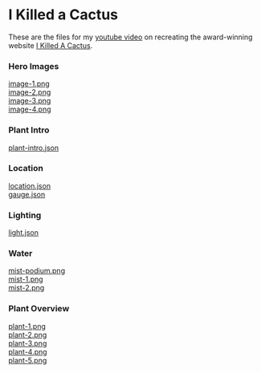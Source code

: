 # I Killed a Cactus
These are the files for my [youtube video](https://www.youtube.com/watch?v=p3rs7u8X2bw) on recreating the award-winning website [I Killed A Cactus](https://ikilledacactus.com/). 

### Hero Images
[image-1.png](https://ikilledacactus.com/images/2Finalreplacement.png) 
<br>
[image-2.png](https://ikilledacactus.com/images/62028a390fa12db1c838aed5_top-opt.png)
<br>
[image-3.png](https://ikilledacactus.com/images/62028a390fa12d827238aed7_back-2.png)
<br>
[image-4.png](https://ikilledacactus.com/images/62028a390fa12d884338aed8_front-opt.png)
<br>

### Plant Intro
[plant-intro.json](https://ikilledacactus.com/documents/intro-spin.json)

### Location
[location.json](https://ikilledacactus.com/documents/fern-rotate.json)
<br>
[gauge.json](https://ikilledacactus.com/documents/gauge-vector.json)

### Lighting
[light.json](https://ikilledacactus.com/documents/Light.json)

### Water
[mist-podium.png](https://ikilledacactus.com/images/mist-podium.png)
<br>
[mist-1.png](https://ikilledacactus.com/images/Mist-Gray-Transparent-opt.png)
<br>
[mist-2.png](https://ikilledacactus.com/images/Mist-Gray-Transparent-2-opt.png)
<br>

### Plant Overview
[plant-1.png](https://ikilledacactus.com/images/plant-1-opt.jpg)
<br>
[plant-2.png](https://ikilledacactus.com/images/plant-2-opt.jpg)
<br>
[plant-3.png](https://ikilledacactus.com/images/plant-3-opt.jpg)
<br>
[plant-4.png](https://ikilledacactus.com/images/plant-4-opt.jpg)
<br>
[plant-5.png](https://ikilledacactus.com/images/plant-5-opt.jpg)
<br>
